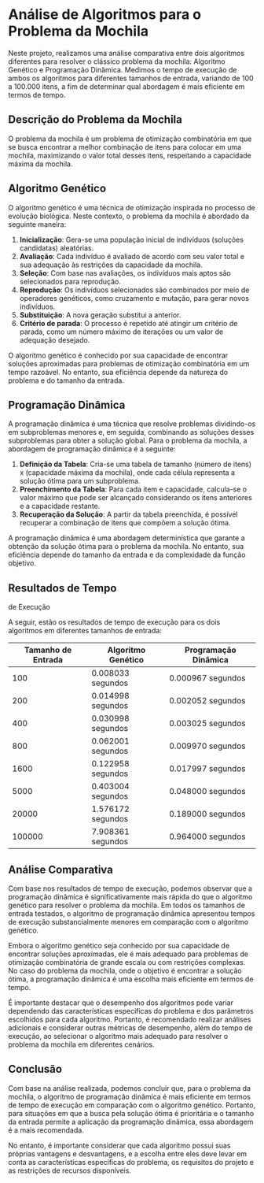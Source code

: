 # Análise de Algoritmos para o Problema da Mochila

Neste projeto, realizamos uma análise comparativa entre dois algoritmos diferentes para resolver o clássico problema da mochila: Algoritmo Genético e Programação Dinâmica. Medimos o tempo de execução de ambos os algoritmos para diferentes tamanhos de entrada, variando de 100 a 100.000 itens, a fim de determinar qual abordagem é mais eficiente em termos de tempo.

## Descrição do Problema da Mochila

O problema da mochila é um problema de otimização combinatória em que se busca encontrar a melhor combinação de itens para colocar em uma mochila, maximizando o valor total desses itens, respeitando a capacidade máxima da mochila.

## Algoritmo Genético

O algoritmo genético é uma técnica de otimização inspirada no processo de evolução biológica. Neste contexto, o problema da mochila é abordado da seguinte maneira:

1. **Inicialização**: Gera-se uma população inicial de indivíduos (soluções candidatas) aleatórias.
2. **Avaliação**: Cada indivíduo é avaliado de acordo com seu valor total e sua adequação às restrições da capacidade da mochila.
3. **Seleção**: Com base nas avaliações, os indivíduos mais aptos são selecionados para reprodução.
4. **Reprodução**: Os indivíduos selecionados são combinados por meio de operadores genéticos, como cruzamento e mutação, para gerar novos indivíduos.
5. **Substituição**: A nova geração substitui a anterior.
6. **Critério de parada**: O processo é repetido até atingir um critério de parada, como um número máximo de iterações ou um valor de adequação desejado.

O algoritmo genético é conhecido por sua capacidade de encontrar soluções aproximadas para problemas de otimização combinatória em um tempo razoável. No entanto, sua eficiência depende da natureza do problema e do tamanho da entrada.

## Programação Dinâmica

A programação dinâmica é uma técnica que resolve problemas dividindo-os em subproblemas menores e, em seguida, combinando as soluções desses subproblemas para obter a solução global. Para o problema da mochila, a abordagem de programação dinâmica é a seguinte:

1. **Definição da Tabela**: Cria-se uma tabela de tamanho (número de itens) x (capacidade máxima da mochila), onde cada célula representa a solução ótima para um subproblema.
2. **Preenchimento da Tabela**: Para cada item e capacidade, calcula-se o valor máximo que pode ser alcançado considerando os itens anteriores e a capacidade restante.
3. **Recuperação da Solução**: A partir da tabela preenchida, é possível recuperar a combinação de itens que compõem a solução ótima.

A programação dinâmica é uma abordagem determinística que garante a obtenção da solução ótima para o problema da mochila. No entanto, sua eficiência depende do tamanho da entrada e da complexidade da função objetivo.

## Resultados de Tempo

 de Execução

A seguir, estão os resultados de tempo de execução para os dois algoritmos em diferentes tamanhos de entrada:

| Tamanho de Entrada | Algoritmo Genético | Programação Dinâmica |
|--------------------|--------------------|----------------------|
| 100                | 0.008033 segundos  | 0.000967 segundos    |
| 200                | 0.014998 segundos  | 0.002052 segundos    |
| 400                | 0.030998 segundos  | 0.003025 segundos    |
| 800                | 0.062001 segundos  | 0.009970 segundos    |
| 1600               | 0.122958 segundos  | 0.017997 segundos    |
| 5000               | 0.403004 segundos  | 0.048000 segundos    |
| 20000              | 1.576172 segundos  | 0.189000 segundos    |
| 100000             | 7.908361 segundos  | 0.964000 segundos    |

## Análise Comparativa

Com base nos resultados de tempo de execução, podemos observar que a programação dinâmica é significativamente mais rápida do que o algoritmo genético para resolver o problema da mochila. Em todos os tamanhos de entrada testados, o algoritmo de programação dinâmica apresentou tempos de execução substancialmente menores em comparação com o algoritmo genético.

Embora o algoritmo genético seja conhecido por sua capacidade de encontrar soluções aproximadas, ele é mais adequado para problemas de otimização combinatória de grande escala ou com restrições complexas. No caso do problema da mochila, onde o objetivo é encontrar a solução ótima, a programação dinâmica é uma escolha mais eficiente em termos de tempo.

É importante destacar que o desempenho dos algoritmos pode variar dependendo das características específicas do problema e dos parâmetros escolhidos para cada algoritmo. Portanto, é recomendado realizar análises adicionais e considerar outras métricas de desempenho, além do tempo de execução, ao selecionar o algoritmo mais adequado para resolver o problema da mochila em diferentes cenários.

## Conclusão

Com base na análise realizada, podemos concluir que, para o problema da mochila, o algoritmo de programação dinâmica é mais eficiente em termos de tempo de execução em comparação com o algoritmo genético. Portanto, para situações em que a busca pela solução ótima é prioritária e o tamanho da entrada permite a aplicação da programação dinâmica, essa abordagem é a mais recomendada.

No entanto, é importante considerar que cada algoritmo possui suas próprias vantagens e desvantagens, e a escolha entre eles deve levar em conta as características específicas do problema, os requisitos do projeto e as restrições de recursos disponíveis.
